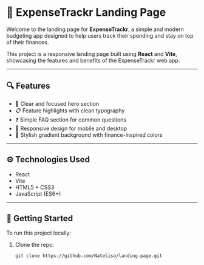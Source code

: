# 💸 ExpenseTrackr Landing Page

Welcome to the landing page for **ExpenseTrackr**, a simple and modern budgeting app designed to help users track their spending and stay on top of their finances.

This project is a responsive landing page built using **React** and **Vite**, showcasing the features and benefits of the ExpenseTrackr web app.

---

## 🔍 Features

- 🎯 Clear and focused hero section
- 📋 Feature highlights with clean typography
- ❓ Simple FAQ section for common questions
- 📱 Responsive design for mobile and desktop
- 🎨 Stylish gradient background with finance-inspired colors

---

## ⚙️ Technologies Used

- React
- Vite
- HTML5 + CSS3
- JavaScript (ES6+)

---

## 🚀 Getting Started

To run this project locally:

1. Clone the repo:

   ```bash
   git clone https://github.com/Nateliso/landing-page.git
